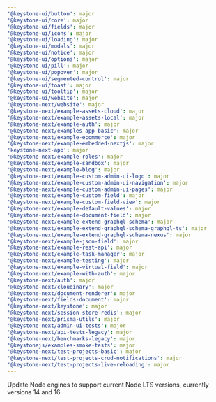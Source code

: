 ```yaml
---
'@keystone-ui/button': major
'@keystone-ui/core': major
'@keystone-ui/fields': major
'@keystone-ui/icons': major
'@keystone-ui/loading': major
'@keystone-ui/modals': major
'@keystone-ui/notice': major
'@keystone-ui/options': major
'@keystone-ui/pill': major
'@keystone-ui/popover': major
'@keystone-ui/segmented-control': major
'@keystone-ui/toast': major
'@keystone-ui/tooltip': major
'@keystone-ui/website': major
'@keystone-next/website': major
'@keystone-next/example-assets-cloud': major
'@keystone-next/example-assets-local': major
'@keystone-next/example-auth': major
'@keystone-next/examples-app-basic': major
'@keystone-next/example-ecommerce': major
'@keystone-next/example-embedded-nextjs': major
'keystone-next-app': major
'@keystone-next/example-roles': major
'@keystone-next/example-sandbox': major
'@keystone-next/example-blog': major
'@keystone-next/example-custom-admin-ui-logo': major
'@keystone-next/example-custom-admin-ui-navigation': major
'@keystone-next/example-custom-admin-ui-pages': major
'@keystone-next/example-custom-field': major
'@keystone-next/example-custom-field-view': major
'@keystone-next/example-default-values': major
'@keystone-next/example-document-field': major
'@keystone-next/example-extend-graphql-schema': major
'@keystone-next/example-extend-graphql-schema-graphql-ts': major
'@keystone-next/example-extend-graphql-schema-nexus': major
'@keystone-next/example-json-field': major
'@keystone-next/example-rest-api': major
'@keystone-next/example-task-manager': major
'@keystone-next/example-testing': major
'@keystone-next/example-virtual-field': major
'@keystone-next/example-with-auth': major
'@keystone-next/auth': major
'@keystone-next/cloudinary': major
'@keystone-next/document-renderer': major
'@keystone-next/fields-document': major
'@keystone-next/keystone': major
'@keystone-next/session-store-redis': major
'@keystone-next/prisma-utils': major
'@keystone-next/admin-ui-tests': major
'@keystone-next/api-tests-legacy': major
'@keystone-next/benchmarks-legacy': major
'@keystonejs/examples-smoke-tests': major
'@keystone-next/test-projects-basic': major
'@keystone-next/test-projects-crud-notifications': major
'@keystone-next/test-projects-live-reloading': major
---
```


Update Node engines to support current Node LTS versions, currently versions 14 and 16.
